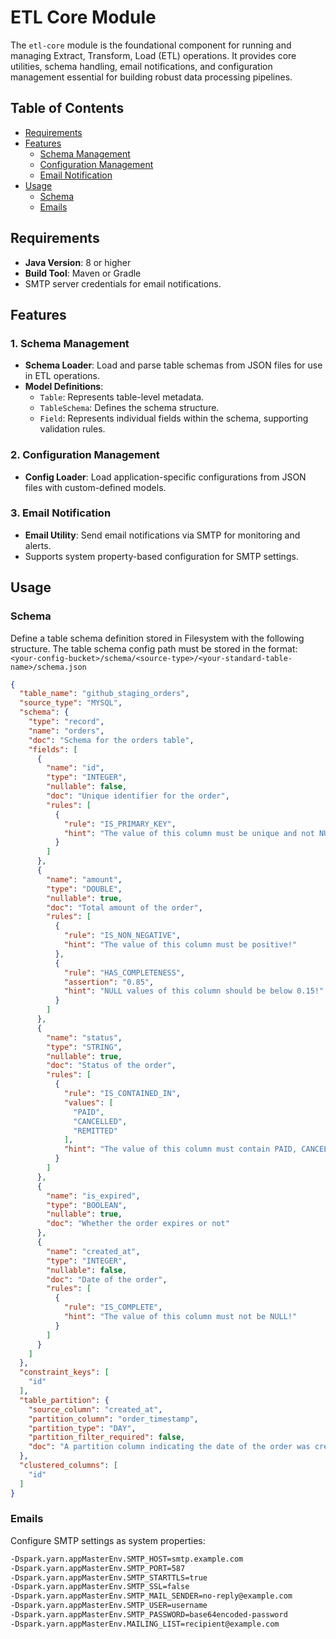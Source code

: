 # ETL Core Module

The `etl-core` module is the foundational component for running and managing Extract, Transform, Load (ETL) operations.
It provides core utilities, schema handling, email notifications, and configuration management essential
for building robust data processing pipelines.

## Table of Contents

- [Requirements](#requirements)
- [Features](#features)
    - [Schema Management](#1-schema-management)
    - [Configuration Management](#2-configuration-management)
    - [Email Notification](#3-email-notification)
- [Usage](#usage)
    - [Schema](#schema)
    - [Emails](#emails)

## Requirements

- **Java Version**: 8 or higher
- **Build Tool**: Maven or Gradle
- SMTP server credentials for email notifications.

## Features

### 1. Schema Management

- **Schema Loader**: Load and parse table schemas from JSON files for use in ETL operations.
- **Model Definitions**:
    - `Table`: Represents table-level metadata.
    - `TableSchema`: Defines the schema structure.
    - `Field`: Represents individual fields within the schema, supporting validation rules.

### 2. Configuration Management

- **Config Loader**: Load application-specific configurations from JSON files with custom-defined models.

### 3. Email Notification

- **Email Utility**: Send email notifications via SMTP for monitoring and alerts.
- Supports system property-based configuration for SMTP settings.

## Usage

### Schema

Define a table schema definition stored in Filesystem with the following structure. 
The table schema config path must be stored in the format: `<your-config-bucket>/schema/<source-type>/<your-standard-table-name>/schema.json`

```json
{
  "table_name": "github_staging_orders",
  "source_type": "MYSQL",
  "schema": {
    "type": "record",
    "name": "orders",
    "doc": "Schema for the orders table",
    "fields": [
      {
        "name": "id",
        "type": "INTEGER",
        "nullable": false,
        "doc": "Unique identifier for the order",
        "rules": [
          {
            "rule": "IS_PRIMARY_KEY",
            "hint": "The value of this column must be unique and not NULL!"
          }
        ]
      },
      {
        "name": "amount",
        "type": "DOUBLE",
        "nullable": true,
        "doc": "Total amount of the order",
        "rules": [
          {
            "rule": "IS_NON_NEGATIVE",
            "hint": "The value of this column must be positive!"
          },
          {
            "rule": "HAS_COMPLETENESS",
            "assertion": "0.85",
            "hint": "NULL values of this column should be below 0.15!"
          }
        ]
      },
      {
        "name": "status",
        "type": "STRING",
        "nullable": true,
        "doc": "Status of the order",
        "rules": [
          {
            "rule": "IS_CONTAINED_IN",
            "values": [
              "PAID",
              "CANCELLED",
              "REMITTED"
            ],
            "hint": "The value of this column must contain PAID, CANCELLED, and REMITTED only"
          }
        ]
      },
      {
        "name": "is_expired",
        "type": "BOOLEAN",
        "nullable": true,
        "doc": "Whether the order expires or not"
      },
      {
        "name": "created_at",
        "type": "INTEGER",
        "nullable": false,
        "doc": "Date of the order",
        "rules": [
          {
            "rule": "IS_COMPLETE",
            "hint": "The value of this column must not be NULL!"
          }
        ]
      }
    ]
  },
  "constraint_keys": [
    "id"
  ],
  "table_partition": {
    "source_column": "created_at",
    "partition_column": "order_timestamp",
    "partition_type": "DAY",
    "partition_filter_required": false,
    "doc": "A partition column indicating the date of the order was created"
  },
  "clustered_columns": [
    "id"
  ]
}
```

### Emails

Configure SMTP settings as system properties:

```bash
-Dspark.yarn.appMasterEnv.SMTP_HOST=smtp.example.com
-Dspark.yarn.appMasterEnv.SMTP_PORT=587
-Dspark.yarn.appMasterEnv.SMTP_STARTTLS=true
-Dspark.yarn.appMasterEnv.SMTP_SSL=false
-Dspark.yarn.appMasterEnv.SMTP_MAIL_SENDER=no-reply@example.com
-Dspark.yarn.appMasterEnv.SMTP_USER=username
-Dspark.yarn.appMasterEnv.SMTP_PASSWORD=base64encoded-password
-Dspark.yarn.appMasterEnv.MAILING_LIST=recipient@example.com
```
